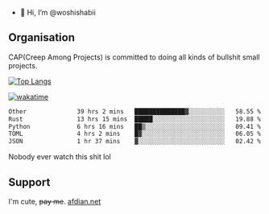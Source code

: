 - 👋 Hi, I’m @woshishabii

## Organisation

CAP(Creep Among Projects) is committed to doing all kinds of bullshit small projects.

[![Top Langs](https://github-readme-stats.vercel.app/api/top-langs/?username=woshishabii&layout=compact)](https://github.com/anuraghazra/github-readme-stats)

[![wakatime](https://wakatime.com/badge/user/34d02784-acc1-4a16-82d7-33fdb53c4ed6.svg)](https://wakatime.com/@34d02784-acc1-4a16-82d7-33fdb53c4ed6)


<!--START_SECTION:waka-->

```txt
Other              39 hrs 2 mins   ██████████████▓░░░░░░░░░░   58.55 %
Rust               13 hrs 15 mins  █████░░░░░░░░░░░░░░░░░░░░   19.88 %
Python             6 hrs 16 mins   ██▒░░░░░░░░░░░░░░░░░░░░░░   09.41 %
TOML               4 hrs 2 mins    █▓░░░░░░░░░░░░░░░░░░░░░░░   06.05 %
JSON               1 hr 37 mins    ▓░░░░░░░░░░░░░░░░░░░░░░░░   02.42 %
```

<!--END_SECTION:waka-->

Nobody ever watch this shit lol

## Support
I'm cute, ~~pay me~~.
[afdian.net](https://afdian.com/a/woshishabi)

<!---
woshishabii/woshishabii is a ✨ special ✨ repository because its `README.md` (this file) appears on your GitHub profile.
You can click the Preview link to take a look at your changes.
--->

